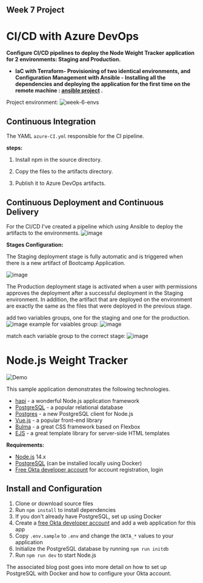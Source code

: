 
## Week 7 Project

# CI/CD with Azure DevOps

__Configure CI/CD pipelines to deploy the Node Weight Tracker application for 2 environments: Staging and Production.__

- __IaC with Terraform- Provisioning of two identical environments, and Configuration Management with Ansible - Installing all the dependencies and deploying the application for the first time on the remote machine : [ansible project](https://github.com/avishoro/ansible) .__

Project environment:
![week-6-envs](https://user-images.githubusercontent.com/90269123/138599669-1a2ac0cb-9e71-4100-a3a7-eb1d9d0c2afa.jpg)

## Continuous Integration
The YAML `azure-CI.yml` responsible for the CI pipeline.

__steps:__

1. Install npm in the source directory.

1. Copy the files to the artifacts directory.

1. Publish it to Azure DevOps artifacts.

## Continuous Deployment and Continuous Delivery
For the CI/CD I've created a pipeline which using Ansible to deploy the artifacts to the environments.
![image](https://user-images.githubusercontent.com/93486933/162668012-2bed4535-084a-4b73-8508-7b4f44b16215.png)




**Stages Configuration:**

The Staging deployment stage is fully automatic and is triggered when there is a new artifact of Bootcamp Application.


![image](https://user-images.githubusercontent.com/93486933/162643058-7c9fdeef-787d-414b-bad0-fe2e82a58545.png)

The Production deployment stage is activated when a user with permissions approves the deployment after a successful deployment in the Staging environment.
In addition, the artifact that are deployed on the environment are exactly the same as the files that were deployed in the previous stage.

add two variables groups, one for the staging and one for the production.
![image](https://user-images.githubusercontent.com/93486933/162643151-776999a0-a9a5-43fb-afd5-e2cbc8bd996c.png)
example for vaiables group:
![image](https://user-images.githubusercontent.com/93486933/162667135-e8a91f59-9715-44ca-a66d-69d3adeb3e19.png)

match each variable group to the correct stage:
![image](https://user-images.githubusercontent.com/93486933/162643225-7f43e854-fea4-4fbc-b73b-15067c788543.png)


# Node.js Weight Tracker

![Demo](docs/build-weight-tracker-app-demo.gif)

This sample application demonstrates the following technologies.

* [hapi](https://hapi.dev) - a wonderful Node.js application framework
* [PostgreSQL](https://www.postgresql.org/) - a popular relational database
* [Postgres](https://github.com/porsager/postgres) - a new PostgreSQL client for Node.js
* [Vue.js](https://vuejs.org/) - a popular front-end library
* [Bulma](https://bulma.io/) - a great CSS framework based on Flexbox
* [EJS](https://ejs.co/) - a great template library for server-side HTML templates

**Requirements:**

* [Node.js](https://nodejs.org/) 14.x
* [PostgreSQL](https://www.postgresql.org/) (can be installed locally using Docker)
* [Free Okta developer account](https://developer.okta.com/) for account registration, login

## Install and Configuration

1. Clone or download source files
1. Run `npm install` to install dependencies
1. If you don't already have PostgreSQL, set up using Docker
1. Create a [free Okta developer account](https://developer.okta.com/) and add a web application for this app
1. Copy `.env.sample` to `.env` and change the `OKTA_*` values to your application
1. Initialize the PostgreSQL database by running `npm run initdb`
1. Run `npm run dev` to start Node.js

The associated blog post goes into more detail on how to set up PostgreSQL with Docker and how to configure your Okta account.
